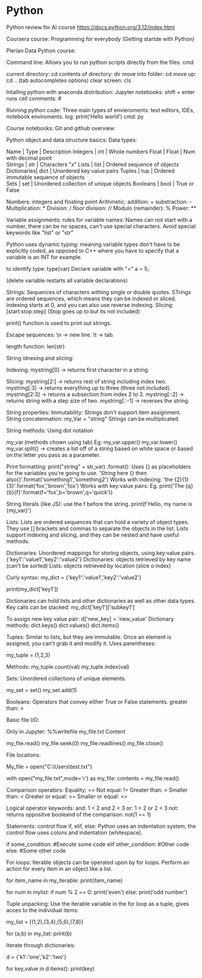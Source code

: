 # Python

Python review for AI course
https://docs.python.org/3.12/index.html

Coursera course: Programming for everybody (Getting startde with Python)

Pierian Data Python course:

Command line: Allows you to run python scripts directly from the files.
cmd

current directory: cd
contents of directory: dir
move into folder: cd <name of folder>
move up: cd ..
(tab autocompletes options)
clear screen: cls

Intalling python with anaconda distribution:
Jupyter notebooks: shift + enter runs cell
comments: #

Running python code: Three main types of envieroments: text editors, IDEs, notebook enviroments. 
log: print('Hello world')
cmd: py

Course notebooks:
Git and github overview:

Python object and data structure basics:
Data types:

Name        |   Type    |   Description
Integers    |   int     |   Whole numbers
Float       |   Float   |   Num with decimal point  
Strings     |   str     |   Characters "x"
Lists       |   list    |   Ordered sequence of objects
Dictionaries|   dict    |   Unordered key:value pairs
Tuples      |   tup     |   Ordered immutable sequence of objects   
Sets        |   set     |   Unordered collection of unique objects
Booleans    |   bool    |   True or False

Numbers: integers and floating point
Arithmetic: 
addition: +
substraction: -
Multiplication: *
Division: /
floor division: //
Modulo (remainder): %
Power: **

Variable assignments: 
rules for variable names:
Names can not start with a number, there can be no spaces, can't use special characters.
Avoid special keywords like "list" or "str"

Python uses dynamic typing: meaning variable types don't have to be explicitly coded, as opposed to C++ where you have to specify that a variable is an INT for example. 

to identify type: type(var)
Declare variable with "="
a = 5;

(delete variable restarts all variable declarations)

Strings: Sequences of characters withing single or double quotes. 
STrings are ordered sequences, which means they can be indexed or sliced. 
Indexing starts at 0, and you can also use reverse indexing. 
Slicing: [start:stop:step] (Stop goes up to but its not included)

print() function is used to print out strings.

Escape sequences:
 \n -> new line.
 \t -> tab.

 length function: len(str)

 String idnexing and slicing: 

Indexing:
 mystring[0] -> returns first character in a string.

Slicing:
 mystring[2:] -> returns rest of string including index two.
 mystring[:3] -> returns everything up to three (three not included).
 mystring[2:3] -> returns a subsection from index 2 to 3.
 mystring[::2] -> returns string with a step size of two.
mystring[::-1] -> reverses the string.

String properties:
Immutability: Strings don't support item assignment. 
String concatennation: my_Var + "string"
Strings can be multiplicated. 

String methods: Using dot notation

my_var.(methods chown using tab)
Eg:
my_var.upper()
my_var.lower()
my_var.split() -> creates a list off of a string based on white space or based on the letter you pass as a parameter. 

Print formatting:
print("string" + str_var)
.format(): Uses {} as placeholders for the variables you're going to use.
'String here {} then also{}'.format('something1','something2')
Works with indexing: 'the {2}{1}{3}'.format('fox','brown','fox')
Works with key:value pairs:
Eg. 
print('The {q}{b}{f}'.format(f='fox',b='brown',q='quick'))

String literals (like JS): use the f before the string.
print(f'Hello, my name is {my_var}')

Lists:
Lists are ordered sequences that can hold a variety of object types. 
They use [] brackets and commas to separate the objects in the list. 
Lists support indexing and slicing, and they can be nested and have useful methods.

Dictionaries:
Unordered mappings for storing objects, using key:value pairs.
{'key1':'value1','key2':'value2'}
Dictionaries: objects retrieved by key name (can't be sorted)
Lists: objects retrieved by location (slice o index)

Curly syntax:
my_dict = {'key1':'value1','key2':'value2'}

print(my_dict['key1'])

Dictionaries can hold lists and other dictionaries as well as other data types. 
Key calls can be stacked: my_dict['key1']['subkey1']

To assign new key value pair: d['new_key] = 'new_value'
Dictionary methods: 
dict.keys()
dict.values()
dict.items()

Tuples:
Similar to lists, but they are immutable. Once an element is assigned, you can't grab it and modify it.
Uses parentheses:

my_tuple = (1,2,3)

Methods:
my_tuple.count(val)
my_tuple.index(val)

Sets:
Unordered collections of unique elements. 

my_set = set()
my_set.add(1)

Booleans:
Operators that convey either True or False statements.
greater than: >

Basic file I/O:

Only in Jupyter:
 %%writefile my_file.txt
Content

my_file.read()
my_file.seek(0)
my_file.readlines()
my_file.close()

File locations:

My_file = open("C:\\Users\\test.txt")

with open("my_file.txt",mode='r') as my_file:
    contents = my_file.read()

Comparison operators:
Equality: ==
Not equal: !=
Greater than: >
Smaller than: <
Greater or equal: >=
Smaller or equal: <=

Logical operator keywords:
and: 1 < 2 and 2 < 3
or: 1 < 2 or 2 < 3
not: returns oppositve booleand of the comparison: not(1 == 1)

Statements: control flow 
if, elif, else:
Python uses an indentation system, the control flow uses colons and indentation (whitespace). 

if some_condition:
    #Execute some code
elif other_condition:
    #Other code
else:
    #Some other code

For loops:
Iterable objects can be operated upon by for loops. Perform an action for every item in an object like a list.

for item_name in my_iterable:
    print(item_name)

for num in mylist:
    if num % 2 == 0:
        print('even')
    else:
        print('odd number')

Tuple unpacking: 
Use the iterable variable in the for loop as a tuple, gives acces to the individual items:

my_list = [(1,2),(3,4),(5,6),(7,8)]

for (a,b) in my_list:
    print(b)

Iterate through dictionaries:

d = {'k1':'one','k2':'two'}

for key,value in d.items():
    print(key)